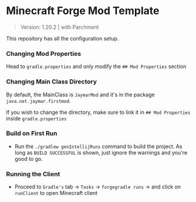 # Minecraft Forge Mod Template
> Version: 1.20.2 | with Parchment

This repository has all the configuration setup.

### Changing Mod Properties
Head to `gradle.properties` and only modify the `## Mod Properties` section

### Changing Main Class Directory
By default, the MainClass is `JaymarMod` and it's in the package `java.net.jaymar.firstmod`.

If you wish to change the directory, make sure to link it in `## Mod Properties` inside `gradle.properties`

### Build on First Run
- Run the `./gradlew genIntellijRuns` command to build the project. As long as `BUILD SUCCESSFUL` is shown, just ignore the warnings and you're good to go.

### Running the Client
- Proceed to `Gradle's` tab -> `Tasks` -> `forgegradle runs` -> and click on `runClient` to open Minecraft client